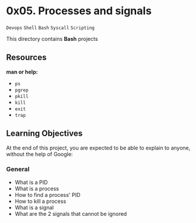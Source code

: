 # 0x05. Processes and signals

`Devops` `Shell` `Bash` `Syscall` `Scripting`

This directory contains **Bash** projects

## Resources
**man or help:**
* `ps`
* `pgrep`
* `pkill`
* `kill`
* `exit`
* `trap`

## Learning Objectives
At the end of this project, you are expected to be able to explain to anyone,
without the help of Google:

### General
* What is a PID
* What is a process
* How to find a process' PID
* How to kill a process
* What is a signal
* What are the 2 signals that cannot be ignored
